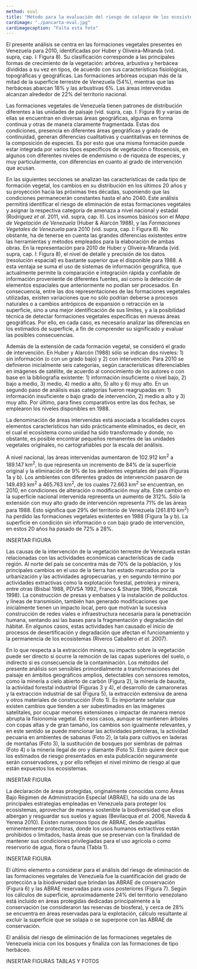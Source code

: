 ```yaml
---
method: eval
title: "Método para la evaluación del riesgo de colapso de los ecosistemas terrestres de Venezuela"
cardimage: "./pancarta-eval.jpg"
cardimagecaption: "Falta esta foto"
---
```

El presente análisis se centra en las formaciones vegetales presentes en Venezuela para 2010, identificadas por Huber y Oliveira-Miranda (vid. supra, cap. I: Figura 8). Su clasificación corresponde a las principales formas de crecimiento de la vegetación: arbórea, arbustiva y herbácea divididas a su vez en tipos, de acuerdo con sus características fisiológicas, topográficas y geográficas. Las formaciones arbóreas ocupan más de la mitad de la superficie terrestre de Venezuela (54%), mientras que las herbáceas abarcan 18% y las arbustivas 6%. Las áreas intervenidas alcanzan alrededor de 22% del territorio nacional.

Las formaciones vegetales de Venezuela tienen patrones de distribución diferentes a las unidades de paisaje (vid. supra, cap. I: Figura 9) y varias de ellas se encuentran en diversas áreas geográficas, algunas en forma continua y otras de manera claramente fragmentada. Estas dos condiciones, presencia en diferentes áreas geográficas y grado de continuidad, generan diferencias cualitativas y cuantitativas en términos de la composición de especies. Es por esto que una misma formación puede estar integrada por varios tipos específicos de vegetación o fitocenosis, en algunos con diferentes niveles de endemismo o de riqueza de especies, y muy particularmente, con diferencias en cuanto al grado de intervención que acusan.

En las siguientes secciones se analizan las características de cada tipo de formación vegetal, los cambios en su distribución en los últimos 20 años y su proyección hacia las próximas tres décadas, suponiendo que las condiciones permanecerán constantes hasta el año 2040. Este análisis permitirá identificar el riesgo de eliminación de estas formaciones vegetales y asignar la respectiva categoría de amenaza a nivel nacional y estadal (Rodríguez *et al.* 2011, vid. supra, cap. II). Los insumos básicos son el *Mapa de Vegetación de Venezuela* (Huber & Alarcón 1988), y las *Formaciones Vegetales de Venezuela* para 2010 (vid. supra, cap. I: Figura 8). No obstante, ha de tenerse en cuenta las grandes diferencias existentes entre las herramientas y métodos empleados para la elaboración de ambas obras. En la representación para 2010 de Huber y Oliveira-Miranda (vid. supra, cap. I: Figura 8), el nivel de detalle y precisión de los datos (resolución espacial) es bastante superior que el disponible para 1988. A esta ventaja se suma el uso de sistemas de información geográfica, que actualmente permite la comparación e integración rápida y confiable de información proveniente de diferentes fuentes, así como la detección de elementos espaciales que anteriormente no podían ser procesados. En consecuencia, entre las dos representaciones de las formaciones vegetales utilizadas, existen variaciones que no sólo podrían deberse a procesos naturales o a cambios antrópicos de expansión o retracción en la superficie, sino a una mejor identificación de sus límites, y a la posibilidad técnica de detectar formaciones vegetales específicas en nuevas áreas geográficas. Por ello, en cada caso, es necesario analizar las diferencias en los estimados de superficie, a fin de comprender su significado y evaluar las posibles consecuencias.

Además de la extensión de cada formación vegetal, se consideró el grado de intervención. En Huber y Alarcón (1988) sólo se indican dos niveles: 1) sin información (o con un grado bajo) y 2) con intervención. Para 2010 se definieron inicialmente seis categorías, según características diferenciables en imágenes de satélite, de acuerdo al conocimiento de los autores o con base en la bibliografía existente: 1) información insuficiente o nivel bajo, 2) bajo a medio, 3) medio, 4) medio a alto, 5) alto y 6) muy alto. En un segundo paso de análisis esas categorías fueron reagrupadas en: 1) información insuficiente o bajo grado de intervención, 2) medio a alto y 3) muy alto. Por último, para fines comparativos entre las dos fechas, se emplearon los niveles disponibles en 1988.

La denominación de áreas intervenidas está asociada a localidades cuyos elementos característicos han sido prácticamente eliminados, es decir, en el cual el ecosistema como unidad ha sido transformado y donde, no obstante, es posible encontrar pequeños remanentes de las unidades vegetales originales, no cartografiables por la escala del análisis.

A nivel nacional, las áreas intervenidas aumentaron de 102.912 km<sup>2</sup> a 189.147 km<sup>2</sup>, lo que representa un incremento de 84% de la superficie original y la eliminación de 9% de los ambientes vegetales del país (Figuras 1a y b). Los ambientes con diferentes grados de intervención pasaron de 149.493 km<sup>2</sup> a 465.763 km<sup>2</sup>, de los cuales 72.663 km<sup>2</sup> se encuentran, en 2010, en condiciones de alteración o modificación muy alta. Este cambio en la superficie nacional intervenida representa un aumento de 312%. Sólo la extensión con muy alto grado de intervención representa 71% de las áreas para 1988. Esto significa que 29% del territorio de Venezuela (261.810 km<sup>2</sup>) ha perdido las formaciones vegetales existentes en 1988 (Figura 1a y b). La superficie en condición sin información o con bajo grado de intervención, en estos 20 años ha pasado de 72% a 28%.

INSERTAR FIGURA

Las causas de la intervención de la vegetación terrestre de Venezuela están relacionadas con las actividades económicas características de cada región. Al norte del país se concentra más de 70% de la población, y los principales cambios en el uso de la tierra han estado marcados por la urbanización y las actividades agropecuarias, y en segundo término por actividades extractivas como la explotación forestal, petrolera y minera, entre otras (Bisbal 1988, PDVSA 1992, Franco & Sharpe 1996, Plonczak 1998). La construcción de presas y embalses y la instalación de poliductos y líneas de transmisión, también han generado modificaciones que inicialmente tienen un impacto local, pero que motivan la sucesiva construcción de redes viales e infraestructura necesaria para la penetración humana, sentando así las bases para la fragmentación y degradación del hábitat. En algunos casos, estas actividades han causado el inicio de procesos de desertificación y degradación que afectan el funcionamiento y la permanencia de los ecosistemas (Riveros Caballero *et al.* 2007).

En lo que respecta a la extracción minera, su impacto sobre la vegetación puede ser directo si ocurre la remoción de las capas superiores del suelo, o indirecto si es consecuencia de la contaminación. Los métodos del presente análisis son sensibles primordialmente a transformaciones del paisaje en ámbitos geográficos amplios, detectables con sensores remotos, como la minería a cielo abierto de carbón (Figura 2), la minería de bauxita, la actividad forestal industrial (Figuras 3 y 4), el desarrollo de camaroneras y la extracción industrial de sal (Figura 5), la extracción extensiva de arena y otros materiales de construcción (Foto 1). Es importante señalar que existen cambios que tienden a ser subestimados en las imágenes satelitales, por ocupar menores extensiones o impactar de manera menos abrupta la fisionomía vegetal. En esos casos, aunque se mantienen árboles con copas altas y de gran tamaño, los cambios son igualmente relevantes, y en este sentido se puede mencionar las actividades petroleras, la actividad pecuaria en ambientes de sabanas (Foto 2), la tala para cultivos en laderas de montañas (Foto 3), la sustitución de bosques por siembras de palmas (Foto 4) o la minería ilegal de oro y diamante (Foto 5). Esto quiere decir que los estimados de riesgo presentados en esta publicación seguramente serán conservadores, y por ello reflejen el nivel mínimo de riesgo al que están expuestos los ecosistemas.

INSERTAR FIGURA

La declaración de áreas protegidas, originalmente conocidas como Áreas Bajo Régimen de Administración Especial (ABRAE), ha sido una de las principales estrategias empleadas en Venezuela para proteger los ecosistemas, aprovechar de manera sostenible la biodiversidad que ellos albergan y resguardar sus suelos y aguas (Bevilacqua *et al.* 2006, Naveda & Yerena 2010). Existen numerosos tipos de ABRAE, desde aquéllas eminentemente protectoras, donde los usos humanos extractivos están prohibidos o limitados, hasta áreas que se preservan con la finalidad de mantener sus condiciones privilegiadas para el uso agrícola o como reservorio de agua, flora o fauna (Tabla 1).

INSERTAR FIGURA

El último elemento a considerar para el análisis del riesgo de eliminación de las formaciones vegetales de Venezuela fue la cuantificación del grado de protección a la biodiversidad que brindan las ABRAE de conservación (Figura 6) y las ABRAE reservadas para usos posteriores (Figura 7). Según los cálculos de superficie, aproximadamente 24% del territorio venezolano está incluido en áreas protegidas dedicadas principalmente a la conservación (se consideraron las reservas de biosfera), y cerca de 28% se encuentra en áreas reservadas para la explotación, cálculo resultante al excluir la superficie que se solapa o se superpone con las ABRAE de conservación.

El análisis del riesgo de eliminación de las formaciones vegetales de Venezuela inicia con los bosques y finaliza con las formaciones de tipo herbáceo.

INSERTAR FIGURAS TABLAS Y FOTOS
